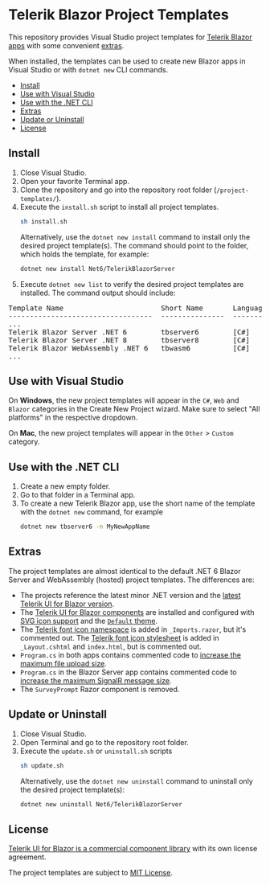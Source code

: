 # Telerik Blazor Project Templates

This repository provides Visual Studio project templates for [Telerik Blazor apps](https://www.telerik.com/blazor-ui) with some convenient [extras](#extras).

When installed, the templates can be used to create new Blazor apps in Visual Studio or with `dotnet new` CLI commands.

* [Install](#install)
* [Use with Visual Studio](#use-with-visual-studio)
* [Use with the .NET CLI](#use-with-the-net-cli)
* [Extras](#extras)
* [Update or Uninstall](#update-or-uninstall)
* [License](#license)

## Install

1. Close Visual Studio.
1. Open your favorite Terminal app.
1. Clone the repository and go into the repository root folder (`/project-templates/`).
1. Execute the `install.sh` script to install all project templates.
    ```sh
    sh install.sh
    ```
    Alternatively, use the `dotnet new install` command to install only the desired project template(s). The command should point to the folder, which holds the template, for example:
    ```sh
    dotnet new install Net6/TelerikBlazorServer
    ```
1. Execute `dotnet new list` to verify the desired project templates are installed. The command output should include:

<pre>
Template Name                       Short Name       Language    Tags
----------------------------------  ---------------  ----------  -----------------------
...
Telerik Blazor Server .NET 6        tbserver6        [C#]        Web/Blazor
Telerik Blazor Server .NET 8        tbserver8        [C#]        Web/Blazor
Telerik Blazor WebAssembly .NET 6   tbwasm6          [C#]        Web/Blazor/WebAssembly
...
</pre>

## Use with Visual Studio

On **Windows**, the new project templates will appear in the `C#`, `Web` and `Blazor` categories in the Create New Project wizard. Make sure to select "All platforms" in the respective dropdown.

On **Mac**, the new project templates will appear in the `Other` &gt; `Custom` category.

## Usе with the .NET CLI

1. Create a new empty folder.
1. Go to that folder in a Terminal app.
1. To create a new Telerik Blazor app, use the short name of the template with the `dotnet new` command, for example
    ```sh
    dotnet new tbserver6 -n MyNewAppName
    ```

## Extras

The project templates are almost identical to the default .NET 6 Blazor Server and WebAssembly (hosted) project templates. The differences are:

* The projects reference the latest minor .NET version and the [latest Telerik UI for Blazor version](https://www.telerik.com/support/whats-new/blazor-ui/release-history).
* The [Telerik UI for Blazor components](https://docs.telerik.com/blazor-ui/introduction#getting-started) are installed and configured with [SVG icon support](https://docs.telerik.com/blazor-ui/common-features/icons) and the [`Default` theme](https://docs.telerik.com/blazor-ui/styling-and-themes/overview).
* The [Telerik font icon namespace](https://docs.telerik.com/blazor-ui/common-features/icons#icon-namespaces) is added in `_Imports.razor`, but it's commented out. The [Telerik font icon stylesheet](https://docs.telerik.com/blazor-ui/common-features/icons#font-icon-stylesheet) is added in `_Layout.cshtml` and `index.html`, but is commented out.
* `Program.cs` in both apps contains commented code to [increase the maximum file upload size](https://docs.telerik.com/blazor-ui/components/upload/overview#large-file-uploads).
* `Program.cs` in the Blazor Server app contains commented code to [increase the maximum SignalR message size](https://docs.telerik.com/blazor-ui/knowledge-base/common-increase-signalr-max-message-size).
* The `SurveyPrompt` Razor component is removed.

## Update or Uninstall

1. Close Visual Studio.
1. Open Terminal and go to the repository root folder.
1. Execute the `update.sh` or `uninstall.sh` scripts
    ```sh
    sh update.sh
    ```
    Alternatively, use the `dotnet new uninstall` command to uninstall only the desired project template(s):
    ```sh
    dotnet new uninstall Net6/TelerikBlazorServer
    ```

## License

[Telerik UI for Blazor is a commercial component library](https://www.telerik.com/purchase/license-agreement/blazor-ui) with its own license agreement.

The project templates are subject to [MIT License](LICENSE).
